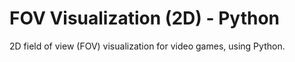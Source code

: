 # FOV Visualization (2D) - Python

2D field of view (FOV) visualization for video games, using Python.
